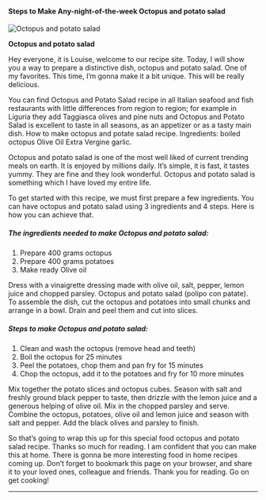            

#### Steps to Make Any-night-of-the-week Octopus and potato salad

![Octopus and potato salad](https://img-global.cpcdn.com/recipes/89fe607bf2d34bca/751x532cq70/octopus-and-potato-salad-recipe-main-photo.jpg)

**Octopus and potato salad**

Hey everyone, it is Louise, welcome to our recipe site. Today, I will show you a way to prepare a distinctive dish, octopus and potato salad. One of my favorites. This time, I’m gonna make it a bit unique. This will be really delicious.

You can find Octopus and Potato Salad recipe in all Italian seafood and fish restaurants with little differences from region to region; for example in Liguria they add Taggiasca olives and pine nuts and Octopus and Potato Salad is excellent to taste in all seasons, as an appetizer or as a tasty main dish. How to make octopus and potate salad recipe. Ingredients: boiled octopus Olive Oil Extra Vergine garlic.

Octopus and potato salad is one of the most well liked of current trending meals on earth. It is enjoyed by millions daily. It’s simple, it is fast, it tastes yummy. They are fine and they look wonderful. Octopus and potato salad is something which I have loved my entire life.

To get started with this recipe, we must first prepare a few ingredients. You can have octopus and potato salad using 3 ingredients and 4 steps. Here is how you can achieve that.

##### The ingredients needed to make Octopus and potato salad:

1.  Prepare 400 grams octopus
2.  Prepare 400 grams potatoes
3.  Make ready Olive oil

Dress with a vinaigrette dressing made with olive oil, salt, pepper, lemon juice and chopped parsley. Octopus and potato salad (polipo con patate). To assemble the dish, cut the octopus and potatoes into small chunks and arrange in a bowl. Drain and peel them and cut into slices.

##### Steps to make Octopus and potato salad:

1.  Clean and wash the octopus (remove head and teeth)
2.  Boil the octopus for 25 minutes
3.  Peel the potatoes, chop them and pan fry for 15 minutes
4.  Chop the octopus, add it to the potatoes and fry for 10 more minutes

Mix together the potato slices and octopus cubes. Season with salt and freshly ground black pepper to taste, then drizzle with the lemon juice and a generous helping of olive oil. Mix in the chopped parsley and serve. Combine the octopus, potatoes, olive oil and lemon juice and season with salt and pepper. Add the black olives and parsley to finish.

So that’s going to wrap this up for this special food octopus and potato salad recipe. Thanks so much for reading. I am confident that you can make this at home. There is gonna be more interesting food in home recipes coming up. Don’t forget to bookmark this page on your browser, and share it to your loved ones, colleague and friends. Thank you for reading. Go on get cooking!

* * *